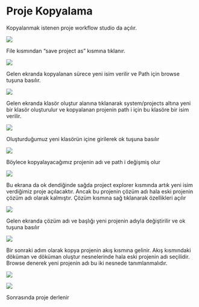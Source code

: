 # Proje Kopyalama

Kopyalanmak istenen proje workflow studio da açılır.

![](https://docsbimser.blob.core.windows.net/imagecontainer/P1-109117ac-ac5c-4b1d-a2e0-36180d416aca.png)

File kısmından “save project as” kısmına tıklanır.

![](https://docsbimser.blob.core.windows.net/imagecontainer/P2-6d63987b-0678-4411-9165-f057cbddc2b8.png)

Gelen ekranda kopyalanan sürece yeni isim verilir ve Path için browse tuşuna basılır.

![](https://docsbimser.blob.core.windows.net/imagecontainer/P3-02ebc8fc-c34b-4c18-b87c-efffd3af2ad2.png)

Gelen ekranda klasör oluştur alanına tıklanarak system/projects altına yeni bir klasör oluşturulur ve kopyalanan projenin path i için bu klasöre bir isim verilir.

![](https://docsbimser.blob.core.windows.net/imagecontainer/P4-7ad8633f-ad01-4ea8-8a4e-147703eff4b0.png)

Oluşturduğumuz yeni klasörün içine girilerek ok tuşuna basılır

![](https://docsbimser.blob.core.windows.net/imagecontainer/P5-b2d24681-48eb-4bdf-839f-70021b7c77eb.png)

Böylece kopyalayacağımız projenin adı ve path i değişmiş olur

![](https://docsbimser.blob.core.windows.net/imagecontainer/P6-1a13c8a4-ec72-4afa-a54f-b2525ed7299e.png)

Bu ekrana da ok dendiğinde sağda project explorer kısmında artık yeni isim verdiğimiz proje açılacaktır. Ancak bu projenin çözüm adı hala eski projenin çözüm adı olarak kalmıştır. Çözüm kısmına sağ tıklanarak özellikleri açılır

![](https://docsbimser.blob.core.windows.net/imagecontainer/P7-22fe7c83-c1eb-4e55-a21e-6eba4cc1c148.png)

Gelen ekranda çözüm adı ve başlığı yeni projenin adıyla değiştirilir ve ok tuşuna basılır

![](https://docsbimser.blob.core.windows.net/imagecontainer/P8-8e2dc1fd-8bb5-40c7-9325-f7999d84562d.png)

Bir sonraki adım olarak kopya projenin akış kısmına gelinir. Akış kısmındaki döküman ve döküman oluştur nesnelerinde hala eski projenin adı seçilidir. Browse denerek yeni projenin adı bu iki nesnede tanımlanmalıdır.

![](https://docsbimser.blob.core.windows.net/imagecontainer/P9-617c9fe7-0bb3-4875-9e16-a8ac57d65561.png)

![](https://docsbimser.blob.core.windows.net/imagecontainer/P10-c2db65cd-122d-4083-a9fc-3c949230d159.png)

Sonrasında proje derlenir

